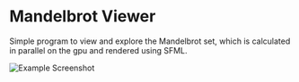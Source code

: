 # Mandelbrot Viewer
Simple program to view and explore the Mandelbrot set, which is calculated in parallel on the gpu and rendered using SFML.

![Example Screenshot](relative/path/to/img.jpg?raw=true "Example Screenshot")